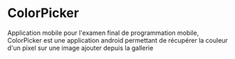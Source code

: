 # ColorPicker

Application mobile pour l'examen final de programmation mobile, ColorPicker est une application android permettant de récupérer la couleur d'un pixel sur une image ajouter depuis la gallerie
